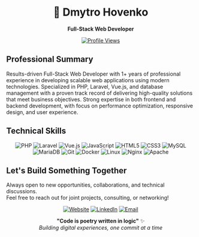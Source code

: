 <div align="center">

# 🔴 Dmytro Hovenko

**Full-Stack Web Developer**

[![Profile Views](https://komarev.com/ghpvc/?username=xDarkheim&color=dc143c&style=flat-square)](https://github.com/xDarkheim)

</div>

## Professional Summary

Results-driven Full-Stack Web Developer with 1+ years of professional experience in developing scalable web applications using modern technologies. Specialized in PHP, Laravel, Vue.js, and database management with a proven track record of delivering high-quality solutions that meet business objectives. Strong expertise in both frontend and backend development, with focus on performance optimization, responsive design, and user experience.

## Technical Skills
<div align="center">

![PHP](https://img.shields.io/badge/PHP-777BB4?style=flat-square&logo=php&logoColor=white)
![Laravel](https://img.shields.io/badge/Laravel-FF2D20?style=flat-square&logo=laravel&logoColor=white)
![Vue.js](https://img.shields.io/badge/Vue.js-4FC08D?style=flat-square&logo=vue.js&logoColor=white)
![JavaScript](https://img.shields.io/badge/JavaScript-F7DF1E?style=flat-square&logo=javascript&logoColor=black)
![HTML5](https://img.shields.io/badge/HTML5-E34F26?style=flat-square&logo=html5&logoColor=white)
![CSS3](https://img.shields.io/badge/CSS3-1572B6?style=flat-square&logo=css3&logoColor=white)
![MySQL](https://img.shields.io/badge/MySQL-4479A1?style=flat-square&logo=mysql&logoColor=white)
![MariaDB](https://img.shields.io/badge/MariaDB-003545?style=flat-square&logo=mariadb&logoColor=white)
![Git](https://img.shields.io/badge/Git-F05032?style=flat-square&logo=git&logoColor=white)
![Docker](https://img.shields.io/badge/Docker-2496ED?style=flat-square&logo=docker&logoColor=white)
![Linux](https://img.shields.io/badge/Linux-FCC624?style=flat-square&logo=linux&logoColor=black)
![Nginx](https://img.shields.io/badge/Nginx-009639?style=flat-square&logo=nginx&logoColor=white)
![Apache](https://img.shields.io/badge/Apache-D22128?style=flat-square&logo=apache&logoColor=white)

</div>

## Let's Build Something Together

Always open to new opportunities, collaborations, and technical discussions.  
Feel free to reach out for joint projects, consulting, or networking!

<div align="center">

[![Website](https://img.shields.io/badge/🌐_Portfolio-dc143c?style=for-the-badge&logoColor=white)](https://hovenko.com)
[![LinkedIn](https://img.shields.io/badge/LinkedIn-0077B5?style=for-the-badge&logo=linkedin&logoColor=white)](https://www.linkedin.com/in/dmytro-hovenko-69316935a/)
[![Email](https://img.shields.io/badge/Email_Me-D14836?style=for-the-badge&logo=gmail&logoColor=white)](mailto:dmytro.hovenko@gmail.com)

</div>

<div align="center">

**"Code is poetry written in logic"** ✨  
*Building digital experiences, one commit at a time*

</div>
